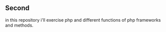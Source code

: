 ## Second

in this repository i'll exercise php and different functions of php frameworks and methods.